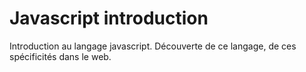 # Javascript introduction

Introduction au langage javascript. Découverte de ce langage, de ces spécificités dans le web.